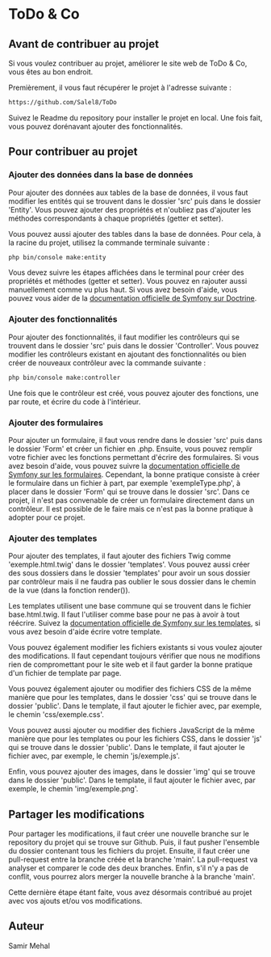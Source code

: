 # ToDo & Co

## Avant de contribuer au projet

Si vous voulez contribuer au projet, améliorer le site web de ToDo & Co, vous êtes au bon endroit.

Premièrement, il vous faut récupérer le projet à l'adresse suivante :

```bash
https://github.com/Salel8/ToDo
```

Suivez le Readme du repository pour installer le projet en local. Une fois fait, vous pouvez dorénavant ajouter des fonctionnalités.

## Pour contribuer au projet

### Ajouter des données dans la base de données

Pour ajouter des données aux tables de la base de données, il vous faut modifier les entités qui se trouvent dans le dossier 'src' puis dans le dossier 'Entity'. Vous pouvez ajouter des propriétés et n'oubliez pas d'ajouter les méthodes correspondants à chaque propriétés (getter et setter).

Vous pouvez aussi ajouter des tables dans la base de données. Pour cela, à la racine du projet, utilisez la commande terminale suivante :

```bash
php bin/console make:entity
```

Vous devez suivre les étapes affichées dans le terminal pour créer des propriétés et méthodes (getter et setter). Vous pouvez en rajouter aussi manuellement comme vu plus haut. Si vous avez besoin d'aide, vous pouvez vous aider de la [documentation officielle de Symfony sur Doctrine](https://symfony.com/doc/current/doctrine.html#validating-objects).

### Ajouter des fonctionnalités

Pour ajouter des fonctionnalités, il faut modifier les contrôleurs qui se trouvent dans le dossier 'src' puis dans le dossier 'Controller'. Vous pouvez modifier les contrôleurs existant en ajoutant des fonctionnalités ou bien créer de nouveaux contrôleur avec la commande suivante :

```bash
php bin/console make:controller
```

Une fois que le contrôleur est créé, vous pouvez ajouter des fonctions, une par route, et écrire du code à l'intérieur.

### Ajouter des formulaires

Pour ajouter un formulaire, il faut vous rendre dans le dossier 'src' puis dans le dossier 'Form' et créer un fichier en .php. Ensuite, vous pouvez remplir votre fichier avec les fonctions permettant d'écrire des formulaires. Si vous avez besoin d'aide, vous pouvez suivre la [documentation officielle de Symfony sur les formulaires](https://symfony.com/doc/current/templates.html). Cependant, la bonne pratique consiste à créer le formulaire dans un fichier à part, par exemple 'exempleType.php', à placer dans le dossier 'Form' qui se trouve dans le dossier 'src'. Dans ce projet, il n'est pas convenable de créer un formulaire directement dans un contrôleur. Il est possible de le faire mais ce n'est pas la bonne pratique à adopter pour ce projet.

### Ajouter des templates

Pour ajouter des templates, il faut ajouter des fichiers Twig comme 'exemple.html.twig' dans le dossier 'templates'. Vous pouvez aussi créer des sous dossiers dans le dossier 'templates' pour avoir un sous dossier par contrôleur mais il ne faudra pas oublier le sous dossier dans le chemin de la vue (dans la fonction render()).

Les templates utilisent une base commune qui se trouvent dans le fichier base.html.twig. Il faut l'utiliser comme base pour ne pas à avoir à tout réécrire. Suivez la [documentation officielle de Symfony sur les templates](https://symfony.com/doc/current/templates.html), si vous avez besoin d'aide écrire votre template.

Vous pouvez également modifier les fichiers existants si vous voulez ajouter des modifications. Il faut cependant toujours vérifier que nous ne modifions rien de compromettant pour le site web et il faut garder la bonne pratique d'un fichier de template par page.

Vous pouvez également ajouter ou modifier des fichiers CSS de la même manière que pour les templates, dans le dossier 'css' qui se trouve dans le dossier 'public'. Dans le template, il faut ajouter le fichier avec, par exemple, le chemin 'css/exemple.css'.

Vous pouvez aussi ajouter ou modifier des fichiers JavaScript de la même manière que pour les templates ou pour les fichiers CSS, dans le dossier 'js' qui se trouve dans le dossier 'public'. Dans le template, il faut ajouter le fichier avec, par exemple, le chemin 'js/exemple.js'.

Enfin, vous pouvez ajouter des images, dans le dossier 'img' qui se trouve dans le dossier 'public'. Dans le template, il faut ajouter le fichier avec, par exemple, le chemin 'img/exemple.png'.

## Partager les modifications

Pour partager les modifications, il faut créer une nouvelle branche sur le repository du projet qui se trouve sur Github. Puis, il faut pusher l'ensemble du dossier contenant tous les fichiers du projet. Ensuite, il faut créer une pull-request entre la branche créée et la branche 'main'. La pull-request va analyser et comparer le code des deux branches. Enfin, s'il n'y a pas de conflit, vous pourrez alors merger la nouvelle branche à la branche 'main'.

Cette dernière étape étant faite, vous avez désormais contribué au projet avec vos ajouts et/ou vos modifications.

## Auteur

Samir Mehal